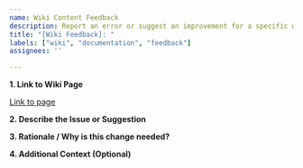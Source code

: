 ```yaml
---
name: Wiki Content Feedback
description: Report an error or suggest an improvement for a specific wiki page.
title: "[Wiki Feedback]: "
labels: ["wiki", "documentation", "feedback"]
assignees: ''

---
```


**1. Link to Wiki Page**

<!-- Please provide a direct link to the specific wiki page you are referring to. -->

[Link to page]()

**2. Describe the Issue or Suggestion**

<!-- Please provide a clear and concise description of the feedback. What is wrong or what could be improved? -->



**3. Rationale / Why is this change needed?**

<!-- Explain why you think this change would be beneficial. -->



**4. Additional Context (Optional)**

<!-- Add any other context, screenshots, or examples about the feedback here. --> 
